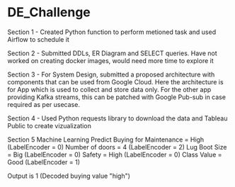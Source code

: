 # DE_Challenge

Section 1 - Created Python function to perform metioned task and used Airflow to schedule it

Section 2 - Submitted DDLs, ER Diagram and SELECT queries. Have not worked on creating docker images, would need more time to explore it

Section 3 - For System Design, submitted a proposed architecture with components that can be used from Google Cloud. Here the architecture is for App which is used to collect and store data only. For the other app providing Kafka streams, this can be patched with Google Pub-sub in case required as per usecase.

Section 4 - Used Python requests library to download the data and Tableau Public to create vizualization

Section 5 Machine Learning
Predict Buying for
 Maintenance = High (LabelEncoder = 0)
 Number of doors = 4 (LabelEncoder = 2)
 Lug Boot Size = Big (LabelEncoder = 0)
 Safety = High  (LabelEncoder = 0)
 Class Value = Good  (LabelEncoder = 1)

Output is 1 (Decoded buying value "high")
